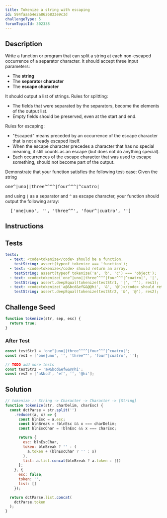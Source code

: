 ```yaml
---
title: Tokenize a string with escaping
id: 594faaab4e2a8626833e9c3d
challengeType: 5
forumTopicId: 302338
---
```


## Description
<section id='description'>
Write a function or program that can split a string at each non-escaped occurrence of a separator character.
It should accept three input parameters:
<ul>
  <li>The <strong>string</strong></li>
  <li>The <strong>separator character</strong></li>
  <li>The <strong>escape character</strong></li>
</ul>
It should output a list of strings.
Rules for splitting:
<ul>
  <li>The fields that were separated by the separators, become the elements of the output list.</li>
  <li>Empty fields should be preserved, even at the start and end.</li>
</ul>
Rules for escaping:
<ul>
  <li>"Escaped" means preceded by an occurrence of the escape character that is not already escaped itself.</li>
  <li>When the escape character precedes a character that has no special meaning, it still counts as an escape (but does not do anything special).</li>
  <li>Each occurrences of the escape character that was used to escape something, should not become part of the output.</li>
</ul>
Demonstrate that your function satisfies the following test-case:
Given the string
<pre>one^|uno||three^^^^|four^^^|^cuatro|</pre>
and using <code>|</code> as a separator and <code>^</code> as escape character, your function should output the following array:
<pre>
  ['one|uno', '', 'three^^', 'four^|cuatro', '']
</pre>
</section>

## Instructions
<section id='instructions'>

</section>

## Tests
<section id='tests'>

```yml
tests:
  - text: <code>tokenize</code> should be a function.
    testString: assert(typeof tokenize === 'function');
  - text: <code>tokenize</code> should return an array.
    testString: assert(typeof tokenize('a', 'b', 'c') === 'object');
  - text: <code>tokenize('one^|uno||three^^^^|four^^^|^cuatro|', '|', '^')</code> should return <code>['one|uno', '', 'three^^', 'four^|cuatro', '']</code>
    testString: assert.deepEqual(tokenize(testStr1, '|', '^'), res1);
  - text: <code>tokenize('a@&bcd&ef&&@@hi', '&', '@')</code> should return <code>['a&bcd', 'ef', '', '@hi']</code>
    testString: assert.deepEqual(tokenize(testStr2, '&', '@'), res2);

```

</section>

## Challenge Seed
<section id='challengeSeed'>

<div id='js-seed'>

```js
function tokenize(str, sep, esc) {
  return true;
}
```

</div>


### After Test
<div id='js-teardown'>

```js
const testStr1 = 'one^|uno||three^^^^|four^^^|^cuatro|';
const res1 = ['one|uno', '', 'three^^', 'four^|cuatro', ''];

// TODO add more tests
const testStr2 = 'a@&bcd&ef&&@@hi';
const res2 = ['a&bcd', 'ef', '', '@hi'];
```

</div>

</section>

## Solution
<section id='solution'>


```js
// tokenize :: String -> Character -> Character -> [String]
function tokenize(str, charDelim, charEsc) {
  const dctParse = str.split('')
    .reduce((a, x) => {
      const blnEsc = a.esc;
      const blnBreak = !blnEsc && x === charDelim;
      const blnEscChar = !blnEsc && x === charEsc;

      return {
        esc: blnEscChar,
        token: blnBreak ? '' : (
          a.token + (blnEscChar ? '' : x)
        ),
        list: a.list.concat(blnBreak ? a.token : [])
      };
    }, {
      esc: false,
      token: '',
      list: []
    });

  return dctParse.list.concat(
    dctParse.token
  );
}

```

</section>
